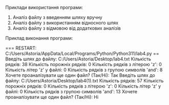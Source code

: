 Приклади використання програми: 
 1. Аналіз файлу з введенням шляху вручну
 2. Аналіз файлу з використанням відносного шлях
 3. Аналіз файлу з відмовою від додаткових аналізів 

Приклад виконання програми: 

=== RESTART: C:/Users/Astoria/AppData/Local/Programs/Python/Python311/lab4.py ==
Введіть шлях до файлу: C:/Users/Astoria/Desktop/lab4.txt
Кількість рядків:  38
Кількість порожніх рядків:  0
Кількість рядків з літерою 'z':  0
Кількість літер 'z' у файлі:  0
Кількість рядків з групою символів 'and':  8
Хочете проаналізувати ще один файл? (Так/Ні): Так
Введіть шлях до файлу: C:/Users/Astoria/Desktop/lab4(1).txt
Кількість рядків:  57
Кількість порожніх рядків:  0
Кількість рядків з літерою 'z':  0
Кількість літер 'z' у файлі:  0
Кількість рядків з групою символів 'and':  13
Хочете проаналізувати ще один файл? (Так/Ні): Ні
